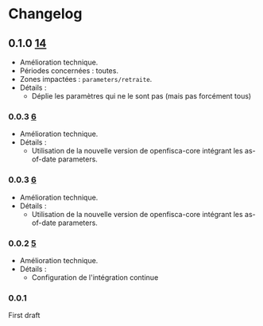 # Changelog

## 0.1.0 [14](https://github.com/openfisca/openfisca-france-pension/pull/14)

* Amélioration technique.
* Périodes concernées : toutes.
* Zones impactées : `parameters/retraite`.
* Détails :
  - Déplie les paramètres qui ne le sont pas (mais pas forcément tous)

### 0.0.3 [6](https://github.com/openfisca/openfisca-france-pension/pull/6)

* Amélioration technique.
* Détails :
  - Utilisation de la nouvelle version de openfisca-core intégrant les as-of-date parameters.

### 0.0.3 [6](https://github.com/openfisca/openfisca-france-pension/pull/6)

* Amélioration technique.
* Détails :
  - Utilisation de la nouvelle version de openfisca-core intégrant les as-of-date parameters.

### 0.0.2 [5](https://github.com/openfisca/openfisca-france-pension/pull/5)

* Amélioration technique.
* Détails :
  - Configuration de l'intégration continue

### 0.0.1

First draft

